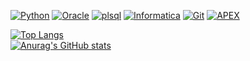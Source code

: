 
[![Python](https://img.shields.io/badge/Python-3670A0?style=flat&logo=python&logoColor=ffdd54)](https://www.python.org/)
[![Oracle](https://custom-icon-badges.demolab.com/badge/Oracle-F80000?logo=oracle&logoColor=fff)](https://www.oracle.com/database/)
[![plsql](https://img.shields.io/badge/PLSQL-F80000)](https://www.oracle.com/nl/database/technologies/appdev/plsql.html)
[![Informatica](https://img.shields.io/badge/Informatica-gray?logo=informatica)](https://docs.informatica.com/)
[![Git](https://img.shields.io/badge/git-%23F05033.svg?logo=git&logoColor=white)](https://git-scm.com/)
[![APEX](https://custom-icon-badges.demolab.com/badge/APEX-F80000?logo=oracle&logoColor=fff)](https://apex.oracle.com/en/)

[![Top Langs](https://github-readme-stats.vercel.app/api/top-langs/?username=SelectionForCollection&show_icons=true&theme=synthwave&layout=compact)](https://github.com/anuraghazra/github-readme-stats)<br/>
[![Anurag's GitHub stats](https://github-readme-stats.vercel.app/api?username=SelectionForCollection&count_private=true&show_icons=true&theme=synthwave)](https://github.com/anuraghazra/github-readme-stats)

<!--
**SelectionForCollection/SelectionForCollection** is a ✨ _special_ ✨ repository because its `README.md` (this file) appears on your GitHub profile.

Here are some ideas to get you started:

- 🔭 I’m currently working on ...
- 🌱 I’m currently learning ...
- 👯 I’m looking to collaborate on ...
- 🤔 I’m looking for help with ...
- 💬 Ask me about ...
- 📫 How to reach me: ...
- 😄 Pronouns: ...
- ⚡ Fun fact: ...
-->
